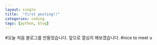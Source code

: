```yaml
---
layout: single
title:  "first posting!!"
categories: coding
tags: [python, blog]
---
```


#오늘 처음 블로그를 만들었습니다. 앞으로 열심히 해보겠습니다.
#nice to meet u
